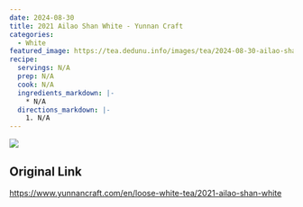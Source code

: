 ```yaml
---
date: 2024-08-30
title: 2021 Ailao Shan White - Yunnan Craft
categories:
  - White
featured_image: https://tea.dedunu.info/images/tea/2024-08-30-ailao-shan-white-1.jpeg
recipe:
  servings: N/A
  prep: N/A
  cook: N/A
  ingredients_markdown: |-
    * N/A
  directions_markdown: |-
    1. N/A
---
```


![](https://tea.dedunu.info/images/tea/2024-08-30-ailao-shan-white-2.jpeg)

## Original Link

<https://www.yunnancraft.com/en/loose-white-tea/2021-ailao-shan-white>